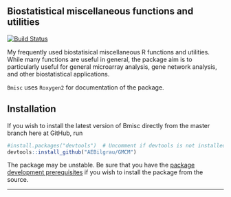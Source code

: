 
Biostatistical miscellaneous functions and utilities
-----------------------------------------------------------------
[![Build Status](https://api.travis-ci.org/AEBilgrau/Bmisc.svg?branch=master)](https://travis-ci.org/AEBilgrau/Bmisc)

My frequently used biostatisical miscellaneous R functions and utilities. While many functions are useful in general, the package aim is to particularly useful for general microarray analysis, gene network analysis, and other biostatistical applications.

`Bmisc` uses `Roxygen2` for documentation of the package.

## Installation
If you wish to install the latest version of Bmisc directly from the master branch here at GitHub, run 

```R
#install.packages("devtools")  # Uncomment if devtools is not installed
devtools::install_github("AEBilgrau/GMCM")
```
The package may be unstable. Be sure that you have the 
[package development prerequisites](http://www.rstudio.com/ide/docs/packages/prerequisites) if you wish to install the package from the source.

---

